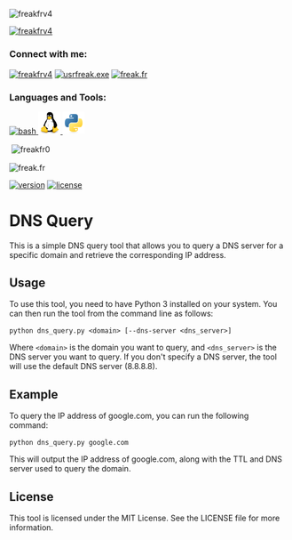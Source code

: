 <p align="left"> <img src="https://komarev.com/ghpvc/?username=freakfrv4&label=Profile%20views&color=0e75b6&style=flat" alt="freakfrv4" /> </p>

<p align="left"> <a href="https://twitter.com/freakfrv4" target="blank"><img src="https://img.shields.io/twitter/follow/Freak.fr?logo=twitter&style=for-the-badge" alt="freakfrv4" /></a> </p>

<h3 align="left">Connect with me:</h3>
<p align="left">
<a href="https://twitter.com/freakfrv4" target="blank"><img align="center" src="https://raw.githubusercontent.com/rahuldkjain/github-profile-readme-generator/master/src/images/icons/Social/twitter.svg" alt="freakfrv4" height="30" width="40" /></a>
<a href="https://instagram.com/usrfreak.exe" target="blank"><img align="center" src="https://raw.githubusercontent.com/rahuldkjain/github-profile-readme-generator/master/src/images/icons/Social/instagram.svg" alt="usrfreak.exe" height="30" width="40" /></a>
<a href="https://discord.gg/freak.fr" target="blank"><img align="center" src="https://raw.githubusercontent.com/rahuldkjain/github-profile-readme-generator/master/src/images/icons/Social/discord.svg" alt="freak.fr" height="30" width="40" /></a>
</p>

<h3 align="left">Languages and Tools:</h3>
<p align="left"> <a href="https://www.gnu.org/software/bash/" target="_blank" rel="noreferrer"> <img src="https://www.vectorlogo.zone/logos/gnu_bash/gnu_bash-icon.svg" alt="bash" width="40" height="40"/> </a> <a href="https://www.linux.org/" target="_blank" rel="noreferrer"> <img src="https://raw.githubusercontent.com/devicons/devicon/master/icons/linux/linux-original.svg" alt="linux" width="40" height="40"/> </a> <a href="https://www.python.org" target="_blank" rel="noreferrer"> <img src="https://raw.githubusercontent.com/devicons/devicon/master/icons/python/python-original.svg" alt="python" width="40" height="40"/> </a> </p>

<p>&nbsp;<img align="center" src="https://github-readme-stats.vercel.app/api?username=freakfr0&show_icons=true&locale=en" alt="freakfr0" /></p>
<p><img align="center" src="https://github-readme-streak-stats.herokuapp.com/?user=freakfr0&" alt="freak.fr" /></p>

[![version](https://img.shields.io/badge/version-1.0-black)](https://github.com/your-username/your-repo/releases/tag/v1.0.0)
[![license](https://img.shields.io/badge/license-Titan-black)](https://github.com/freakfr0/titanv4/blob/main/LICENSE)
# DNS Query

This is a simple DNS query tool that allows you to query a DNS server for a specific domain and retrieve the corresponding IP address.

## Usage

To use this tool, you need to have Python 3 installed on your system. You can then run the tool from the command line as follows:

```
python dns_query.py <domain> [--dns-server <dns_server>]
```

Where `<domain>` is the domain you want to query, and `<dns_server>` is the DNS server you want to query. If you don't specify a DNS server, the tool will use the default DNS server (8.8.8.8).

## Example

To query the IP address of google.com, you can run the following command:

```
python dns_query.py google.com
```

This will output the IP address of google.com, along with the TTL and DNS server used to query the domain.

## License

This tool is licensed under the MIT License. See the LICENSE file for more information.
```
